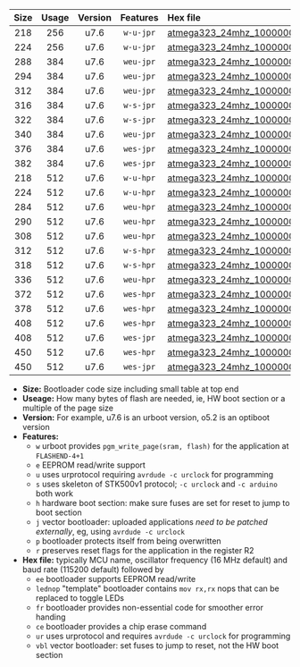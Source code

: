 |Size|Usage|Version|Features|Hex file|
|:-:|:-:|:-:|:-:|:--|
|218|256|u7.6|`w-u-jpr`|[atmega323_24mhz_1000000bps_ur_vbl.hex](https://raw.githubusercontent.com/stefanrueger/urboot/main/atmega323_24mhz_1000000bps_ur_vbl.hex)|
|224|256|u7.6|`w-u-jpr`|[atmega323_24mhz_1000000bps_lednop_ur_vbl.hex](https://raw.githubusercontent.com/stefanrueger/urboot/main/atmega323_24mhz_1000000bps_lednop_ur_vbl.hex)|
|288|384|u7.6|`weu-jpr`|[atmega323_24mhz_1000000bps_ee_ur_vbl.hex](https://raw.githubusercontent.com/stefanrueger/urboot/main/atmega323_24mhz_1000000bps_ee_ur_vbl.hex)|
|294|384|u7.6|`weu-jpr`|[atmega323_24mhz_1000000bps_ee_lednop_ur_vbl.hex](https://raw.githubusercontent.com/stefanrueger/urboot/main/atmega323_24mhz_1000000bps_ee_lednop_ur_vbl.hex)|
|312|384|u7.6|`weu-jpr`|[atmega323_24mhz_1000000bps_ee_lednop_fr_ur_vbl.hex](https://raw.githubusercontent.com/stefanrueger/urboot/main/atmega323_24mhz_1000000bps_ee_lednop_fr_ur_vbl.hex)|
|316|384|u7.6|`w-s-jpr`|[atmega323_24mhz_1000000bps_vbl.hex](https://raw.githubusercontent.com/stefanrueger/urboot/main/atmega323_24mhz_1000000bps_vbl.hex)|
|322|384|u7.6|`w-s-jpr`|[atmega323_24mhz_1000000bps_lednop_vbl.hex](https://raw.githubusercontent.com/stefanrueger/urboot/main/atmega323_24mhz_1000000bps_lednop_vbl.hex)|
|340|384|u7.6|`weu-jpr`|[atmega323_24mhz_1000000bps_ee_lednop_fr_ce_ur_vbl.hex](https://raw.githubusercontent.com/stefanrueger/urboot/main/atmega323_24mhz_1000000bps_ee_lednop_fr_ce_ur_vbl.hex)|
|376|384|u7.6|`wes-jpr`|[atmega323_24mhz_1000000bps_ee_vbl.hex](https://raw.githubusercontent.com/stefanrueger/urboot/main/atmega323_24mhz_1000000bps_ee_vbl.hex)|
|382|384|u7.6|`wes-jpr`|[atmega323_24mhz_1000000bps_ee_lednop_vbl.hex](https://raw.githubusercontent.com/stefanrueger/urboot/main/atmega323_24mhz_1000000bps_ee_lednop_vbl.hex)|
|218|512|u7.6|`w-u-hpr`|[atmega323_24mhz_1000000bps_ur.hex](https://raw.githubusercontent.com/stefanrueger/urboot/main/atmega323_24mhz_1000000bps_ur.hex)|
|224|512|u7.6|`w-u-hpr`|[atmega323_24mhz_1000000bps_lednop_ur.hex](https://raw.githubusercontent.com/stefanrueger/urboot/main/atmega323_24mhz_1000000bps_lednop_ur.hex)|
|284|512|u7.6|`weu-hpr`|[atmega323_24mhz_1000000bps_ee_ur.hex](https://raw.githubusercontent.com/stefanrueger/urboot/main/atmega323_24mhz_1000000bps_ee_ur.hex)|
|290|512|u7.6|`weu-hpr`|[atmega323_24mhz_1000000bps_ee_lednop_ur.hex](https://raw.githubusercontent.com/stefanrueger/urboot/main/atmega323_24mhz_1000000bps_ee_lednop_ur.hex)|
|308|512|u7.6|`weu-hpr`|[atmega323_24mhz_1000000bps_ee_lednop_fr_ur.hex](https://raw.githubusercontent.com/stefanrueger/urboot/main/atmega323_24mhz_1000000bps_ee_lednop_fr_ur.hex)|
|312|512|u7.6|`w-s-hpr`|[atmega323_24mhz_1000000bps.hex](https://raw.githubusercontent.com/stefanrueger/urboot/main/atmega323_24mhz_1000000bps.hex)|
|318|512|u7.6|`w-s-hpr`|[atmega323_24mhz_1000000bps_lednop.hex](https://raw.githubusercontent.com/stefanrueger/urboot/main/atmega323_24mhz_1000000bps_lednop.hex)|
|336|512|u7.6|`weu-hpr`|[atmega323_24mhz_1000000bps_ee_lednop_fr_ce_ur.hex](https://raw.githubusercontent.com/stefanrueger/urboot/main/atmega323_24mhz_1000000bps_ee_lednop_fr_ce_ur.hex)|
|372|512|u7.6|`wes-hpr`|[atmega323_24mhz_1000000bps_ee.hex](https://raw.githubusercontent.com/stefanrueger/urboot/main/atmega323_24mhz_1000000bps_ee.hex)|
|378|512|u7.6|`wes-hpr`|[atmega323_24mhz_1000000bps_ee_lednop.hex](https://raw.githubusercontent.com/stefanrueger/urboot/main/atmega323_24mhz_1000000bps_ee_lednop.hex)|
|408|512|u7.6|`wes-hpr`|[atmega323_24mhz_1000000bps_ee_lednop_fr.hex](https://raw.githubusercontent.com/stefanrueger/urboot/main/atmega323_24mhz_1000000bps_ee_lednop_fr.hex)|
|408|512|u7.6|`wes-jpr`|[atmega323_24mhz_1000000bps_ee_lednop_fr_vbl.hex](https://raw.githubusercontent.com/stefanrueger/urboot/main/atmega323_24mhz_1000000bps_ee_lednop_fr_vbl.hex)|
|450|512|u7.6|`wes-hpr`|[atmega323_24mhz_1000000bps_ee_lednop_fr_ce.hex](https://raw.githubusercontent.com/stefanrueger/urboot/main/atmega323_24mhz_1000000bps_ee_lednop_fr_ce.hex)|
|450|512|u7.6|`wes-jpr`|[atmega323_24mhz_1000000bps_ee_lednop_fr_ce_vbl.hex](https://raw.githubusercontent.com/stefanrueger/urboot/main/atmega323_24mhz_1000000bps_ee_lednop_fr_ce_vbl.hex)|

- **Size:** Bootloader code size including small table at top end
- **Useage:** How many bytes of flash are needed, ie, HW boot section or a multiple of the page size
- **Version:** For example, u7.6 is an urboot version, o5.2 is an optiboot version
- **Features:**
  + `w` urboot provides `pgm_write_page(sram, flash)` for the application at `FLASHEND-4+1`
  + `e` EEPROM read/write support
  + `u` uses urprotocol requiring `avrdude -c urclock` for programming
  + `s` uses skeleton of STK500v1 protocol; `-c urclock` and `-c arduino` both work
  + `h` hardware boot section: make sure fuses are set for reset to jump to boot section
  + `j` vector bootloader: uploaded applications *need to be patched externally*, eg, using `avrdude -c urclock`
  + `p` bootloader protects itself from being overwritten
  + `r` preserves reset flags for the application in the register R2
- **Hex file:** typically MCU name, oscillator frequency (16 MHz default) and baud rate (115200 default) followed by
  + `ee` bootloader supports EEPROM read/write
  + `lednop` "template" bootloader contains `mov rx,rx` nops that can be replaced to toggle LEDs
  + `fr` bootloader provides non-essential code for smoother error handing
  + `ce` bootloader provides a chip erase command
  + `ur` uses urprotocol and requires `avrdude -c urclock` for programming
  + `vbl` vector bootloader: set fuses to jump to reset, not the HW boot section
